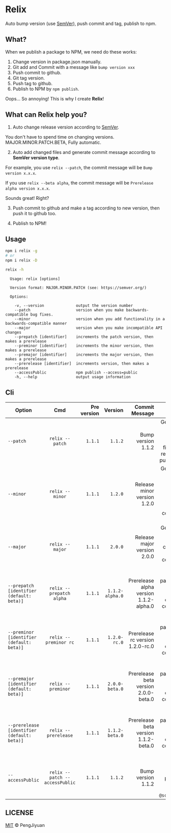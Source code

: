 # Relix
Auto bump version (use [SemVer](https://semver.org/)), push commit and tag, publish to npm.

## What?

When we publish a package to NPM, we need do these works:

1. Change version in package.json manually.
2. Git add and Commit with a message like `bump version xxx`
3. Push commit to github.
4. Git tag version.
5. Push tag to github.
6. Publish to NPM by `npm publish`.

Oops... So annoying! This is why I create **Relix**!

## What can Relix help you?

1. Auto change release version according to [SemVer](https://semver.org/).

You don't have to spend time on changing versions. MAJOR.MINOR.PATCH.BETA, Fully automatic.

2. Auto add changed files and generate commit message according to **SemVer version type**.

For example, you use `relix --patch`, the commit message will be `Bump version x.x.x`.

If you use `relix --beta alpha`, the commit message will be `Prerelease alpha version x.x.x`.

Sounds great! Right?

3. Push commit to github and make a tag according to new version, then push it to github too.

4. Publish to NPM!

## Usage

```bash
npm i relix -g
# or
npm i relix -D
```

```bash
relix -h
```

```
  Usage: relix [options]

  Version format: MAJOR.MINOR.PATCH (see: https://semver.org/)

  Options:

    -v, --version              output the version number
    --patch                    version when you make backwards-compatible bug fixes.
    --minor                    version when you add functionality in a backwards-compatible manner
    --major                    version when you make incompatible API changes
    --prepatch [identifier]    increments the patch version, then makes a prerelease
    --preminor [identifier]    increments the minor version, then makes a prerelease
    --premajor [identifier]    increments the major version, then makes a prerelease
    --prerelease [identifier]  increments version, then makes a prerelease
    --accessPublic             npm publish --access=public
    -h, --help                 output usage information
```

## Cli

| Option |      Cmd      | Pre version | Version | Commit Message | Description |
|----------|:-------------:|------:|------:|------:|------:|
| `--patch` |  `relix --patch` | `1.1.1` | `1.1.2` | Bump version 1.1.2 | Generate a version when you make backwards-compatible bug fixes. Then do the rest tasks, commit, push, tag, publish... |
| `--minor` |  `relix --minor` | `1.1.1` | `1.2.0` | Release minor version 1.2.0 | Generate a version when you add functionality in a backwards-compatible manner. Then do the rest tasks, commit, push, tag, publish... |
| `--major` |  `relix --major` | `1.1.1` | `2.0.0` | Release major version 2.0.0 | Generate a version when you make incompatible API changes. Then do the rest tasks, commit, push, tag, publish... | 
| `--prepatch [identifier (default: beta)]` |  `relix --prepatch alpha` | `1.1.1` | `1.1.2-alpha.0` | Prerelease alpha version 1.1.2-alpha.0 | Increments the patch version, then makes a prerelease. Then do the rest tasks, commit, push, tag, publish... | 
| `--preminor [identifier (default: beta)]` |  `relix --preminor rc` | `1.1.1` | `1.2.0-rc.0` | Prerelease rc version 1.2.0-rc.0 | Increments the patch version, then makes a prerelease. Then do the rest tasks, commit, push, tag, publish... | 
| `--premajor [identifier (default: beta)]` |  `relix --preminor` | `1.1.1` | `2.0.0-beta.0` | Prerelease beta version 2.0.0-beta.0 | Increments the patch version, then makes a prerelease. Then do the rest tasks, commit, push, tag, publish... |
| `--prerelease [identifier (default: beta)]` |  `relix --prerelease` | `1.1.1` | `1.1.2-beta.0` | Prerelease beta version 1.1.2-beta.0 | Increments the patch version, then makes a prerelease. Then do the rest tasks, commit, push, tag, publish... |
| `--accessPublic` |  `relix --patch --accessPublic` | `1.1.1` | `1.1.2` | Bump version 1.1.2 | `npm publish --access=public`, When your npm package is under scope, use it. eg: `package name: @scope/packageName` |

## LICENSE

[MIT](./LICENSE) © PengJiyuan
